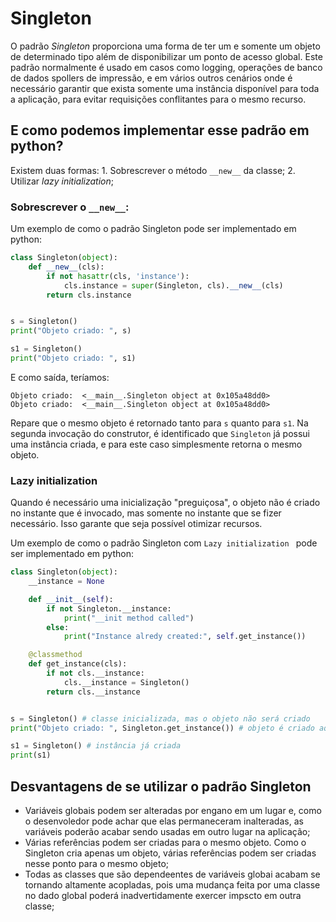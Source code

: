 # Singleton

O padrão *Singleton* proporciona uma forma de ter um e somente um objeto de determinado tipo além de disponibilizar um ponto de acesso global.
Este padrão normalmente é usado em casos como logging, operações de banco de dados spollers de impressão, e em vários outros cenários onde é necessário garantir que exista somente uma instância disponível para toda a aplicação, para evitar requisições conflitantes para o mesmo recurso.

## E como podemos implementar esse padrão em python?

Existem duas formas:
    1. Sobrescrever o método `__new__` da classe;
    2. Utilizar *lazy initialization*;


### Sobrescrever o `__new__`:
Um exemplo de como o padrão Singleton pode ser implementado em python: 

```python
class Singleton(object):
    def __new__(cls):
        if not hasattr(cls, 'instance'):
            cls.instance = super(Singleton, cls).__new__(cls)
        return cls.instance


s = Singleton()
print("Objeto criado: ", s)

s1 = Singleton()
print("Objeto criado: ", s1)
```

E como saída, teríamos:

```
Objeto criado:  <__main__.Singleton object at 0x105a48dd0>
Objeto criado:  <__main__.Singleton object at 0x105a48dd0>
```

Repare que o mesmo objeto é retornado tanto para `s` quanto para `s1`. Na segunda invocação do construtor, é identificado que `Singleton` já possui uma instância criada, e para este caso simplesmente retorna o mesmo objeto.


### Lazy initialization 

Quando é necessário uma inicialização "preguiçosa", o objeto não é criado no instante que é invocado, mas somente no instante que se fizer necessário. Isso garante que seja possível otimizar recursos.

Um exemplo de como o padrão Singleton com `Lazy initialization ` pode ser implementado em python: 

```python
class Singleton(object):
    __instance = None

    def __init__(self):
        if not Singleton.__instance:
            print("__init method called")
        else:
            print("Instance alredy created:", self.get_instance())    

    @classmethod
    def get_instance(cls):
        if not cls.__instance:
            cls.__instance = Singleton()
        return cls.__instance


s = Singleton() # classe inicializada, mas o objeto não será criado
print("Objeto criado: ", Singleton.get_instance()) # objeto é criado aqui

s1 = Singleton() # instância já criada
print(s1)
```

## Desvantagens de se utilizar o padrão Singleton
- Variáveis globais podem ser alteradas por engano em um lugar e, como o desenvoledor pode achar que elas permaneceram inalteradas, as variáveis poderão acabar sendo usadas em outro lugar na aplicação;
- Várias referências podem ser criadas para o mesmo objeto. Como o Singleton cria apenas um objeto, várias referências podem ser criadas nesse ponto para o mesmo objeto;
- Todas as classes que são dependeentes de variáveis globai acabam se tornando altamente acopladas, pois uma mudança feita por uma classe no dado global poderá inadvertidamente exercer impscto em outra classe;
